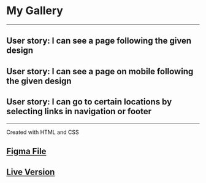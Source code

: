 # My Gallery

---

## User story: I can see a page following the given design

## User story: I can see a page on mobile following the given design

## User story: I can go to certain locations by selecting links in navigation or footer

---

Created with HTML and CSS

## [Figma File](https://www.figma.com/file/ahnGupP4JjTdVJDTRfMRF2/edie-homepage)

## [Live Version](http://edie-homepage-challenge.surge.sh/)
